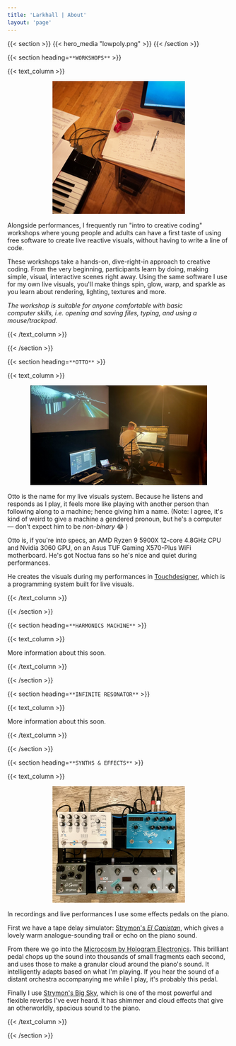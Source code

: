 ```yaml
---
title: 'Larkhall | About'
layout: 'page'
---
```


{{< section >}}
    {{< hero_media "lowpoly.png" >}}
{{< /section >}}

{{< section heading=`**WORKSHOPS**` >}}

{{< text_column >}}

<p align="center">
<img src="Workshop.jpg" width="300" /><br>
</p>

Alongside performances, I frequently run "intro to creative coding" workshops where young people and adults can have a first taste of using free software to create live reactive visuals, without having to write a line of code.

These workshops take a hands-on, dive-right-in approach to creative coding. From the very beginning, participants learn by doing, making simple, visual, interactive scenes right away. Using the same software I use for my own live visuals, you'll make things spin, glow, warp, and sparkle as you learn about rendering, lighting, textures and more. 

_The workshop is suitable for anyone comfortable with basic computer skills, i.e. opening and saving files, typing, and using a mouse/trackpad._

{{< /text_column >}}

{{< /section >}}

{{< section heading=`**OTTO**` >}}

{{< text_column >}}

<p align="center">
<img src="Otto.jpg" width="400" /><br>
</p>

Otto is the name for my live visuals system. Because he listens and responds as I play, it feels more like playing with another person than following along to a machine; hence giving him a name. (Note: I agree, it's kind of weird to give a machine a gendered pronoun, but he's a computer— don't expect him to be _non-binary_ 😂 )

Otto is, if you're into specs, an AMD Ryzen 9 5900X 12-core 4.8GHz CPU and Nvidia 3060 GPU, on an Asus TUF Gaming X570-Plus WiFi motherboard. He's got Noctua fans so he's nice and quiet during performances. 

He creates the visuals during my performances in [Touchdesigner](https://derivative.ca/), which is a programming system built for live visuals.

{{< /text_column >}}

{{< /section >}}

{{< section heading=`**HARMONICS MACHINE**` >}}

{{< text_column >}}

More information about this soon.

{{< /text_column >}}

{{< /section >}}


{{< section heading=`**INFINITE RESONATOR**` >}}

{{< text_column >}}

More information about this soon.

{{< /text_column >}}

{{< /section >}}

{{< section heading=`**SYNTHS & EFFECTS**` >}}

{{< text_column >}}

<p align="center">
<img src="pedalboard.jpg" width="300" /><br>
</p>

In recordings and live performances I use some effects pedals on the piano. 

First we have a tape delay simulator: [Strymon's _El Capistan_](https://www.strymon.net/), which gives a lovely warm analogue-sounding trail or echo on the piano sound.

From there we go into the [Microcosm by Hologram Electronics](https://www.hologramelectronics.com/microcosm). This brilliant pedal chops up the sound into thousands of small fragments each second, and uses those to make a granular cloud around the piano's sound. It intelligently adapts based on what I'm playing. If you hear the sound of a distant orchestra accompanying me while I play, it's probably this pedal.

Finally I use [Strymon's Big Sky](https://www.strymon.net/), which is one of the most powerful and flexible reverbs I've ever heard. It has shimmer and cloud effects that give an otherworldly, spacious sound to the piano.

{{< /text_column >}}

{{< /section >}}
